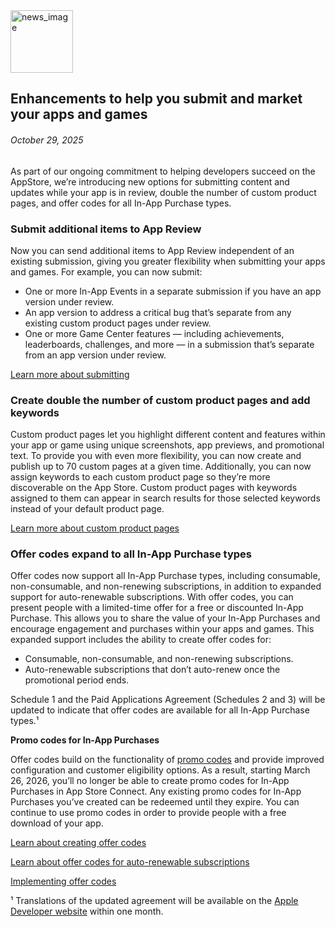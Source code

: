 <!-- ### MySkills
BootStrap & React.js  
<img src="https://img.shields.io/badge/HTML5-E34F26?style=flat-square&logo=HTML5&logoColor=white"/></a>
<img src="https://img.shields.io/badge/CSS3-1572B6?style=flat-square&logo=CSS3&logoColor=white"/></a>
<img src="https://img.shields.io/badge/JavaScript-F7DF1E?style=flat-square&logo=JavaScript&logoColor=white"/></a>
<img src="https://img.shields.io/badge/React.js-1E8CBE?style=flat-square&logo=JavaScript&logoColor=white"/></a>   -->

<!-- Android & IOS  
<img src="https://img.shields.io/badge/Java-007396?style=flat-square&logo=Java&logoColor=white"/></a>
<img src="https://img.shields.io/badge/Swift-F05138?style=flat-square&logo=Swift&logoColor=white"/></a> -->
<!-- 
Languages  
<img src="https://img.shields.io/badge/C-A8B9CC?style=flat-square&logo=C&logoColor=white"/></a>
<img src="https://img.shields.io/badge/C++-00599C?style=flat-square&logo=C%2B%2B&logoColor=white"/></a>
<img src="https://img.shields.io/badge/Python-3776AB?style=flat-square&logo=Python&logoColor=white"/></a>

algorithms  
<img src="https://img.shields.io/badge/Baekjoon-Gold4-gold?style=flat-square&labelColor=004088"/></a> -->
<!-- 
Contact  
[<img src="https://img.shields.io/badge/l06094@gmail.com-EA4335?style=flat-square&logo=Gmail&logoColor=white"/>](l06094@gmail.com)
<a href="dlwjsgml02@naver.com"><img src="https://img.shields.io/badge/dlwjsgml02@naver.com-0ABF53?style=flat-square&logo=Nintendo&logoColor=white"/></a>
<img src="https://img.shields.io/badge/jeon__hui__22-E4405F?style=flat-square&logo=Instagram&logoColor=white"/></a>  

---
![Top Langs](https://github-readme-stats.vercel.app/api/top-langs/?username=6810779s&layout=compact&theme=algolia) 

![Jeonhui's GitHub stats](https://github-readme-stats.vercel.app/api?username=Jeonhui&show_icons=true&theme=algolia)  
 -->

<!-- [![Solved.ac
프로필](http://mazassumnida.wtf/api/v2/generate_badge?boj=whas02)](https://solved.ac/whas02)  

# IOS developer News -->

<!--
 <pre>
    ___  _______   ________  ________   ___  ___  ___  ___  ___     
   |\  \|\  ___ \ |\   __  \|\   ___  \|\  \|\  \|\  \|\  \|\  \    
   \ \  \ \   __/|\ \  \|\  \ \  \\ \  \ \  \\\  \ \  \\\  \ \  \   
 __ \ \  \ \  \_|/_\ \  \\\  \ \  \\ \  \ \   __  \ \  \\\  \ \  \  
|\  \\_\  \ \  \_|\ \ \  \\\  \ \  \\ \  \ \  \ \  \ \  \\\  \ \  \ 
\ \________\ \_______\ \_______\ \__\\ \__\ \__\ \__\ \_______\ \__\
 \|________|\|_______|\|_______|\|__| \|__|\|__|\|__|\|_______|\|__|</pre>
                                                          
                                                                    
-->                                                                    

<img src="https://developer.apple.com/assets/elements/icons/asc-outline/asc-outline-256x256_2x.png" alt="news_image" width="100"/>  

## Enhancements to help you submit and market your apps and games  

###### October 29, 2025  
<div class="article-text"><p>As part of our ongoing commitment to helping developers succeed on the AppStore, we’re introducing new options for submitting content and updates while your app is in review, double the number of custom product pages, and offer codes for all In-App Purchase types.</p><h3>Submit additional items to App Review</h3><p>Now you can send additional items to App Review independent of an existing submission, giving you greater flexibility when submitting your apps and games. For example, you can now submit:</p><ul>
<li>One or more In-App Events in a separate submission if you have an app version under review.</li>
<li>An app version to address a critical bug that’s separate from any existing custom product pages under review.</li>
<li>One or more Game Center features — including achievements, leaderboards, challenges, and more — in a submission that’s separate from an app version under review. </li>
</ul><p><a href="https://developer.apple.com/help/app-store-connect/manage-submissions-to-app-review/overview-of-submitting-for-review">Learn more <span class="icon icon-after icon-chevronright nowrap">about submitting</span></a></p><h3>Create double the number of custom product pages and add keywords</h3><p>Custom product pages let you highlight different content and features within your app or game using unique screenshots, app previews, and promotional text. To provide you with even more flexibility, you can now create and publish up to 70 custom pages at a given time. Additionally, you can now assign keywords to each custom product page so they’re more discoverable on the App Store. Custom product pages with keywords assigned to them can appear in search results for those selected keywords instead of your default product page.</p><p><a href="https://developer.apple.com/app-store/custom-product-pages/">Learn more about custom <span class="icon icon-after icon-chevronright nowrap">product pages</span></a></p><h3>Offer codes expand to all In-App Purchase types</h3><p>Offer codes now support all In-App Purchase types, including consumable, non-consumable, and non-renewing subscriptions, in addition to expanded support for auto-renewable subscriptions. With offer codes, you can present people with a limited-time offer for a free or discounted In-App Purchase. This allows you to share the value of your In-App Purchases and encourage engagement and purchases within your apps and games. This expanded support includes the ability to create offer codes for:</p><ul>
<li>Consumable, non-consumable, and non-renewing subscriptions.</li>
<li>Auto-renewable subscriptions that don’t auto-renew once the promotional period ends.</li>
</ul><p>Schedule 1 and the Paid Applications Agreement (Schedules 2 and 3) will be updated to indicate that offer codes are available for all In-App Purchase types.¹</p><p><strong>Promo codes for In-App Purchases</strong></p><p>Offer codes build on the functionality of <a href="https://developer.apple.com/help/app-store-connect/offer-promo-codes/request-and-manage-promo-codes/">promo codes</a> and provide improved configuration and customer eligibility options. As a result, starting March 26, 2026, you’ll no longer be able to create promo codes for In-App Purchases in App Store Connect. Any existing promo codes for In-App Purchases you’ve created can be redeemed until they expire. You can continue to use promo codes in order to provide people with a free download of your app.</p><p><a href="https://developer.apple.com/help/app-store-connect/manage-in-app-purchases/create-offer-codes-for-in-app-purchases">Learn about creating <span class="icon icon-after icon-chevronright nowrap">offer codes</span></a></p><p><a href="https://developer.apple.com/help/app-store-connect/manage-subscriptions/set-up-offer-codes">Learn about offer codes for <span class="icon icon-after icon-chevronright nowrap">auto-renewable subscriptions</span></a></p><p><a href="https://developer.apple.com/documentation/StoreKit/supporting-subscription-offer-codes-in-your-app">Implementing <span class="icon icon-after icon-chevronright nowrap">offer codes</span></a></p><p class="sosumi margin-top-small">¹ Translations of the updated agreement will be available on the <a href="https://developer.apple.com/support/terms/">Apple Developer website</a> within one month.</p></div>  
